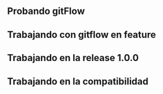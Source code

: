 ## Probando gitFlow
## Trabajando con gitflow en feature
## Trabajando en la release 1.0.0
## Trabajando en la compatibilidad 